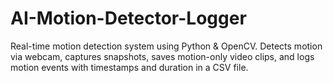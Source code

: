 # AI-Motion-Detector-Logger
Real-time motion detection system using Python &amp; OpenCV. Detects motion via webcam, captures snapshots, saves motion-only video clips, and logs motion events with timestamps and duration in a CSV file.
